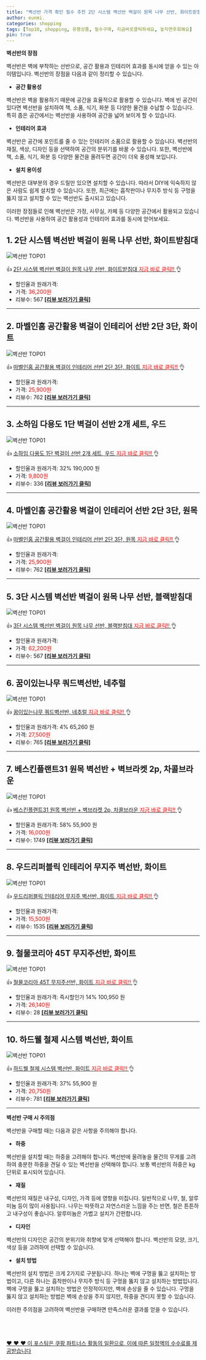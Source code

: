 ```yaml
---
title: "벽선반 가격 확인 필수 추천 2단 시스템 벽선반 벽걸이 원목 나무 선반, 화이트받침대 비교 장점 구매가이드"
author: eunmi.
categories: shopping
tags: [Top10, shopping, 유행상품, 필수구매, 지금바로클릭하세요, 놓치면후회해요]
pin: true
---
```

**벽선반의 장점**

벽선반은 벽에 부착하는 선반으로, 공간 활용과 인테리어 효과를 동시에 얻을 수 있는 아이템입니다. 벽선반의 장점을 다음과 같이 정리할 수 있습니다.

* **공간 활용성**

벽선반은 벽을 활용하기 때문에 공간을 효율적으로 활용할 수 있습니다. 벽에 빈 공간이 있다면 벽선반을 설치하여 책, 소품, 식기, 화분 등 다양한 물건을 수납할 수 있습니다. 특히 좁은 공간에서는 벽선반을 사용하여 공간을 넓어 보이게 할 수 있습니다.

* **인테리어 효과**

벽선반은 공간에 포인트를 줄 수 있는 인테리어 소품으로 활용할 수 있습니다. 벽선반의 재질, 색상, 디자인 등을 선택하여 공간의 분위기를 바꿀 수 있습니다. 또한, 벽선반에 책, 소품, 식기, 화분 등 다양한 물건을 올려두면 공간이 더욱 풍성해 보입니다.

* **설치 용이성**

벽선반은 대부분의 경우 드릴만 있으면 설치할 수 있습니다. 따라서 DIY에 익숙하지 않은 사람도 쉽게 설치할 수 있습니다. 또한, 최근에는 흡착판이나 무지주 방식 등 구멍을 뚫지 않고 설치할 수 있는 벽선반도 출시되고 있습니다.

이러한 장점들로 인해 벽선반은 가정, 사무실, 카페 등 다양한 공간에서 활용되고 있습니다. 벽선반을 사용하여 공간 활용성과 인테리어 효과를 동시에 얻어보세요.

   

## 1. 2단 시스템 벽선반 벽걸이 원목 나무 선반, 화이트받침대

![벽선반 TOP01](https://thumbnail6.coupangcdn.com/thumbnails/remote/230x230ex/image/vendor_inventory/98ef/d1d0ef3c4ea8bd4c2c316c892b42d0742049c63fad562710f437b825a0d6.jpg)


👍 [2단 시스템 벽선반 벽걸이 원목 나무 선반, 화이트받침대 <font color=red> 지금 바로 클릭!! </font> ](https://link.coupang.com/re/AFFSDP?lptag=AF3617701&subid=GithubCoopas&pageKey=7270299656&traceid=V0-153&itemId=18539960095&vendorItemId=85678082697) 👌 


- 할인율과 원래가격: 
- 가격: <span style='color:red'>36,200원</span>
- 리뷰수: 567  [**[리뷰 보러가기 클릭]**](https://link.coupang.com/re/AFFSDP?lptag=AF3617701&subid=GithubCoopas&pageKey=7270299656&traceid=V0-153&itemId=18539960095&vendorItemId=85678082697)

---


   

## 2. 마벨인홈 공간활용 벽걸이 인테리어 선반 2단 3단, 화이트

![벽선반 TOP01](https://thumbnail8.coupangcdn.com/thumbnails/remote/230x230ex/image/vendor_inventory/fcfa/f1a14c06e6594667ebd14a78acd242d58e20f370d56ba9c53d4981fcfe86.jpg)


👍 [마벨인홈 공간활용 벽걸이 인테리어 선반 2단 3단, 화이트 <font color=red> 지금 바로 클릭!! </font> ](https://link.coupang.com/re/AFFSDP?lptag=AF3617701&subid=GithubCoopas&pageKey=6699284406&traceid=V0-153&itemId=15511514217&vendorItemId=82730811744) 👌 


- 할인율과 원래가격: 
- 가격: <span style='color:red'>25,900원</span>
- 리뷰수: 762  [**[리뷰 보러가기 클릭]**](https://link.coupang.com/re/AFFSDP?lptag=AF3617701&subid=GithubCoopas&pageKey=6699284406&traceid=V0-153&itemId=15511514217&vendorItemId=82730811744)

---


   

## 3. 소하임 다용도 1단 벽걸이 선반 2개 세트, 우드

![벽선반 TOP01](https://thumbnail8.coupangcdn.com/thumbnails/remote/230x230ex/image/vendor_inventory/07af/1b370840ec5857c09dca6aa5581464fa2ed276ba01489829de76618eb06d.jpg)


👍 [소하임 다용도 1단 벽걸이 선반 2개 세트, 우드 <font color=red> 지금 바로 클릭!! </font> ](https://link.coupang.com/re/AFFSDP?lptag=AF3617701&subid=GithubCoopas&pageKey=5258219998&traceid=V0-153&itemId=7464469725&vendorItemId=75873556793) 👌 


- 할인율과 원래가격: 32%  190,000   원
- 가격: <span style='color:red'>9,800원</span>
- 리뷰수: 336  [**[리뷰 보러가기 클릭]**](https://link.coupang.com/re/AFFSDP?lptag=AF3617701&subid=GithubCoopas&pageKey=5258219998&traceid=V0-153&itemId=7464469725&vendorItemId=75873556793)

---


   

## 4. 마벨인홈 공간활용 벽걸이 인테리어 선반 2단 3단, 원목

![벽선반 TOP01](https://thumbnail10.coupangcdn.com/thumbnails/remote/230x230ex/image/vendor_inventory/efb4/cc02d1f891988c6e4919eac97976921ca64c7e0d87aeb642aafb063b4233.jpg)


👍 [마벨인홈 공간활용 벽걸이 인테리어 선반 2단 3단, 원목 <font color=red> 지금 바로 클릭!! </font> ](https://link.coupang.com/re/AFFSDP?lptag=AF3617701&subid=GithubCoopas&pageKey=6699284406&traceid=V0-153&itemId=15511514225&vendorItemId=82730811782) 👌 


- 할인율과 원래가격: 
- 가격: <span style='color:red'>25,900원</span>
- 리뷰수: 762  [**[리뷰 보러가기 클릭]**](https://link.coupang.com/re/AFFSDP?lptag=AF3617701&subid=GithubCoopas&pageKey=6699284406&traceid=V0-153&itemId=15511514225&vendorItemId=82730811782)

---


   

## 5. 3단 시스템 벽선반 벽걸이 원목 나무 선반, 블랙받침대

![벽선반 TOP01](https://thumbnail9.coupangcdn.com/thumbnails/remote/230x230ex/image/vendor_inventory/9722/da23b13088780e84cc45440b1fd5d20e046a9ff62979ea0ae89e931e8b87.jpg)


👍 [3단 시스템 벽선반 벽걸이 원목 나무 선반, 블랙받침대 <font color=red> 지금 바로 클릭!! </font> ](https://link.coupang.com/re/AFFSDP?lptag=AF3617701&subid=GithubCoopas&pageKey=7270326710&traceid=V0-153&itemId=18540073802&vendorItemId=85678193928) 👌 


- 할인율과 원래가격: 
- 가격: <span style='color:red'>62,200원</span>
- 리뷰수: 567  [**[리뷰 보러가기 클릭]**](https://link.coupang.com/re/AFFSDP?lptag=AF3617701&subid=GithubCoopas&pageKey=7270326710&traceid=V0-153&itemId=18540073802&vendorItemId=85678193928)

---


   

## 6. 꿈이있는나무 쿼드벽선반, 네추럴

![벽선반 TOP01](https://thumbnail6.coupangcdn.com/thumbnails/remote/230x230ex/image/vendor_inventory/3adb/6cf94d3d3ff380b6d6b495d29bd4c38fc0332a75f54677ba9e83c03e6b9b.jpg)


👍 [꿈이있는나무 쿼드벽선반, 네추럴 <font color=red> 지금 바로 클릭!! </font> ](https://link.coupang.com/re/AFFSDP?lptag=AF3617701&subid=GithubCoopas&pageKey=1816631643&traceid=V0-153&itemId=3091620137&vendorItemId=71079447999) 👌 


- 할인율과 원래가격: 4%  65,260   원
- 가격: <span style='color:red'>27,500원</span>
- 리뷰수: 765  [**[리뷰 보러가기 클릭]**](https://link.coupang.com/re/AFFSDP?lptag=AF3617701&subid=GithubCoopas&pageKey=1816631643&traceid=V0-153&itemId=3091620137&vendorItemId=71079447999)

---


   

## 7. 베스킨플랜트31 원목 벽선반 + 벽브라켓 2p, 차콜브라운

![벽선반 TOP01](https://thumbnail7.coupangcdn.com/thumbnails/remote/230x230ex/image/retail/images/2020/10/23/11/3/2315e271-3444-40fc-b5e2-25616977878f.jpg)


👍 [베스킨플랜트31 원목 벽선반 + 벽브라켓 2p, 차콜브라운 <font color=red> 지금 바로 클릭!! </font> ](https://link.coupang.com/re/AFFSDP?lptag=AF3617701&subid=GithubCoopas&pageKey=2286205158&traceid=V0-153&itemId=3929766851&vendorItemId=71914275991) 👌 


- 할인율과 원래가격: 58%  55,900   원
- 가격: <span style='color:red'>16,000원</span>
- 리뷰수: 1749  [**[리뷰 보러가기 클릭]**](https://link.coupang.com/re/AFFSDP?lptag=AF3617701&subid=GithubCoopas&pageKey=2286205158&traceid=V0-153&itemId=3929766851&vendorItemId=71914275991)

---


   

## 8. 우드리퍼블릭 인테리어 무지주 벽선반, 화이트

![벽선반 TOP01](https://thumbnail7.coupangcdn.com/thumbnails/remote/230x230ex/image/rs_quotation_api/uomuwoxy/324b576a2e564c9b86dc7cbeb416e1bd.jpg)


👍 [우드리퍼블릭 인테리어 무지주 벽선반, 화이트 <font color=red> 지금 바로 클릭!! </font> ](https://link.coupang.com/re/AFFSDP?lptag=AF3617701&subid=GithubCoopas&pageKey=5262523260&traceid=V0-153&itemId=7480944783&vendorItemId=74771836188) 👌 


- 할인율과 원래가격: 
- 가격: <span style='color:red'>15,500원</span>
- 리뷰수: 1535  [**[리뷰 보러가기 클릭]**](https://link.coupang.com/re/AFFSDP?lptag=AF3617701&subid=GithubCoopas&pageKey=5262523260&traceid=V0-153&itemId=7480944783&vendorItemId=74771836188)

---


   

## 9. 철물코리아 45T 무지주선반, 화이트

![벽선반 TOP01](https://thumbnail8.coupangcdn.com/thumbnails/remote/230x230ex/image/retail/images/2017/07/20/18/5/68c3a95b-ef59-4f0e-a48c-0368398f40d2.jpg)


👍 [철물코리아 45T 무지주선반, 화이트 <font color=red> 지금 바로 클릭!! </font> ](https://link.coupang.com/re/AFFSDP?lptag=AF3617701&subid=GithubCoopas&pageKey=27752957&traceid=V0-153&itemId=107162876&vendorItemId=3206209362) 👌 


- 할인율과 원래가격: 즉시할인가 14%  100,950   원
- 가격: <span style='color:red'>26,140원</span>
- 리뷰수: 28  [**[리뷰 보러가기 클릭]**](https://link.coupang.com/re/AFFSDP?lptag=AF3617701&subid=GithubCoopas&pageKey=27752957&traceid=V0-153&itemId=107162876&vendorItemId=3206209362)

---


   

## 10. 하드웰 철제 시스템 벽선반, 화이트

![벽선반 TOP01](https://thumbnail6.coupangcdn.com/thumbnails/remote/230x230ex/image/rs_quotation_api/9lxqi038/8890e029d6624ec49395febe5b95e3b4.jpg)


👍 [하드웰 철제 시스템 벽선반, 화이트 <font color=red> 지금 바로 클릭!! </font> ](https://link.coupang.com/re/AFFSDP?lptag=AF3617701&subid=GithubCoopas&pageKey=4968573307&traceid=V0-153&itemId=6593181388&vendorItemId=73887134226) 👌 


- 할인율과 원래가격: 37%  55,900   원
- 가격: <span style='color:red'>20,750원</span>
- 리뷰수: 781  [**[리뷰 보러가기 클릭]**](https://link.coupang.com/re/AFFSDP?lptag=AF3617701&subid=GithubCoopas&pageKey=4968573307&traceid=V0-153&itemId=6593181388&vendorItemId=73887134226)

---
**벽선반 구매 시 주의점**

벽선반을 구매할 때는 다음과 같은 사항을 주의해야 합니다.

* **하중**

벽선반을 설치할 때는 하중을 고려해야 합니다. 벽선반에 올려놓을 물건의 무게를 고려하여 충분한 하중을 견딜 수 있는 벽선반을 선택해야 합니다. 보통 벽선반의 하중은 kg 단위로 표시되어 있습니다.

* **재질**

벽선반의 재질은 내구성, 디자인, 가격 등에 영향을 미칩니다. 일반적으로 나무, 철, 알루미늄 등이 많이 사용됩니다. 나무는 따뜻하고 자연스러운 느낌을 주는 반면, 철은 튼튼하고 내구성이 좋습니다. 알루미늄은 가볍고 설치가 간편합니다.

* **디자인**

벽선반의 디자인은 공간의 분위기와 취향에 맞게 선택해야 합니다. 벽선반의 모양, 크기, 색상 등을 고려하여 선택할 수 있습니다.

* **설치 방법**

벽선반의 설치 방법은 크게 2가지로 구분됩니다. 하나는 벽에 구멍을 뚫고 설치하는 방법이고, 다른 하나는 흡착판이나 무지주 방식 등 구멍을 뚫지 않고 설치하는 방법입니다. 벽에 구멍을 뚫고 설치하는 방법은 안정적이지만, 벽에 손상을 줄 수 있습니다. 구멍을 뚫지 않고 설치하는 방법은 벽에 손상을 주지 않지만, 하중을 견디지 못할 수 있습니다.

이러한 주의점을 고려하여 벽선반을 구매하면 만족스러운 결과를 얻을 수 있습니다.<br><br><br><br><br> [ ❤ ❤ ❤ 이 포스팅은 쿠팡 파트너스 활동의 일환으로, 이에 따른 일정액의 수수료를 제공받습니다](https://link.coupang.com/a/bcEFyh)